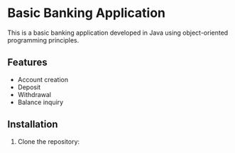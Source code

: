 # Basic Banking Application

This is a basic banking application developed in Java using object-oriented programming principles.

## Features

- Account creation
- Deposit
- Withdrawal
- Balance inquiry

## Installation

1. Clone the repository:


